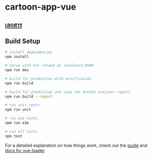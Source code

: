 # cartoon-app-vue

## [เอกสาร](https://docs.google.com/document/d/1Z4a9ELGCicU37TuYgJoAysYPMFbZ059Oq8Dvlj5UyzM/edit)



## Build Setup

``` bash
# install dependencies
npm install

# serve with hot reload at localhost:8080
npm run dev

# build for production with minification
npm run build

# build for production and view the bundle analyzer report
npm run build --report

# run unit tests
npm run unit

# run e2e tests
npm run e2e

# run all tests
npm test
```

For a detailed explanation on how things work, check out the [guide](http://vuejs-templates.github.io/webpack/) and [docs for vue-loader](http://vuejs.github.io/vue-loader).
